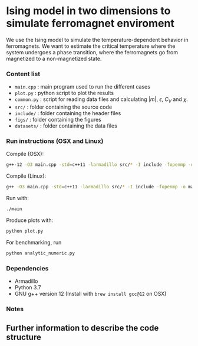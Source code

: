 # Ising model in two dimensions to simulate ferromagnet enviroment
We use the Ising model to simulate the temperature-dependent behavior in ferromagnets. We want to estimate the critical temperature where the system undergoes a phase transition, where the ferromagnets go from magnetized to a non-magnetized state.

### Content list
- `main.cpp` : main program used to run the different cases
- `plot.py` : python script to plot the results
- `common.py` : script for reading data files and calculating $|m|$, $\epsilon$, $C_V$ and $\chi$. 
- `src/` : folder containing the source code
- `include/` : folder containing the header files
- `figs/` : folder containing the figures
- `datasets/` : folder containing the data files

### Run instructions (OSX and Linux)

Compile (OSX): 
```sh
g++-12 -O3 main.cpp -std=c++11 -larmadillo src/* -I include -fopenmp -o main
```

Compile (Linux): 
```sh
g++ -O3 main.cpp -std=c++11 -larmadillo src/* -I include -fopenmp -o main
```

Run with: 
```sh
./main
```

Produce plots with: 
```sh
python plot.py
```

For benchmarking, run
```sh
python analytic_numeric.py
```

### Dependencies
- Armadillo
- Python 3.7
- GNU g++ version 12 (Install with `brew install gcc@12` on OSX)


### Notes

## Further information to describe the code structure
